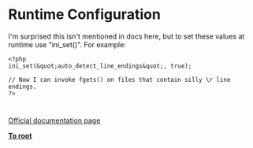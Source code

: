 # Runtime Configuration





I&apos;m surprised this isn&apos;t mentioned in docs here, but to set these values at runtime use &quot;ini_set()&quot;. For example:



```
<?php
ini_set(&quot;auto_detect_line_endings&quot;, true);

// Now I can invoke fgets() on files that contain silly \r line endings. 
?>
```



  

#

[Official documentation page](https://www.php.net/manual/en/filesystem.configuration.php)

**[To root](/README.md)**